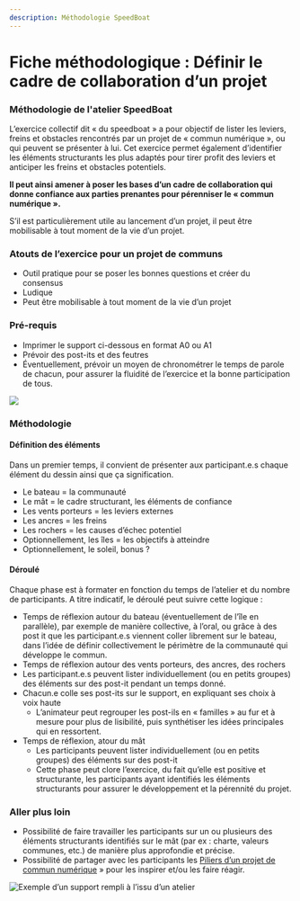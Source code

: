 ```yaml
---
description: Méthodologie SpeedBoat
---
```


# Fiche méthodologique : Définir le cadre de collaboration d’un projet

### Méthodologie de l'atelier SpeedBoat

L’exercice collectif dit « du speedboat » a pour objectif de lister les leviers, freins et obstacles rencontrés par un projet de « commun numérique », ou qui peuvent se présenter à lui. Cet exercice permet également d’identifier les éléments structurants les plus adaptés pour tirer profit des leviers et anticiper les freins et obstacles potentiels.

**Il peut ainsi amener à poser les bases d’un cadre de collaboration qui donne confiance aux parties prenantes pour pérenniser le « commun numérique ».**

S’il est particulièrement utile au lancement d’un projet, il peut être mobilisable à tout moment de la vie d’un projet.

### Atouts de l’exercice pour un projet de communs

* Outil pratique pour se poser les bonnes questions et créer du consensus
* Ludique 
* Peut être mobilisable à tout moment de la vie d’un projet

### Pré-requis

* Imprimer le support ci-dessous en format A0 ou A1 
* Prévoir des post-its et des feutres
* Éventuellement, prévoir un moyen de chronométrer le temps de parole de chacun, pour assurer la fluidité de l’exercice et la bonne participation de tous.

![](../../.gitbook/assets/image1-speedboat.jpg)

### Méthodologie

#### Définition des éléments

Dans un premier temps, il convient de présenter aux participant.e.s chaque élément du dessin ainsi que ça signification.

* Le bateau = la communauté 
* Le mât = le cadre structurant, les éléments de confiance 
* Les vents porteurs = les leviers externes
* Les ancres = les freins
* Les rochers = les causes d’échec potentiel
* Optionnellement, les îles = les objectifs à atteindre
* Optionnellement, le soleil, bonus ?

#### Déroulé

Chaque phase est à formater en fonction du temps de l’atelier et du nombre de participants. A titre indicatif, le déroulé peut suivre cette logique :

* Temps de réflexion autour du bateau \(éventuellement de l’île en parallèle\), par exemple de manière collective, à l’oral, ou grâce à des post it que les participant.e.s viennent coller librement sur le bateau, dans l’idée de définir collectivement le périmètre de la communauté qui développe le commun.
* Temps de réflexion autour des vents porteurs, des ancres, des rochers
* Les participant.e.s peuvent lister individuellement \(ou en petits groupes\) des éléments sur des post-it pendant un temps donné.
* Chacun.e colle ses post-its sur le support, en expliquant ses choix à voix haute
  * L’animateur peut regrouper les post-ils en « familles » au fur et à mesure pour plus de lisibilité, puis synthétiser les idées principales qui en ressortent.
* Temps de réflexion, atour du mât
  * Les participants peuvent lister individuellement \(ou en petits groupes\) des éléments sur des post-it
  * Cette phase peut clore l’exercice, du fait qu’elle est positive et structurante, les participants ayant identifiés les éléments structurants pour assurer le développement et la pérennité du projet.

### Aller plus loin 

* Possibilité de faire travailler les participants sur un ou plusieurs des éléments structurants identifiés sur le mât \(par ex : charte, valeurs communes, etc.\) de manière plus approfondie et précise.
* Possibilité de partager avec les participants les [Piliers d’un projet de commun numérique]() »  pour les inspirer et/ou les faire réagir.

![Exemple d&#x2019;un support rempli &#xE0; l&#x2019;issu d&#x2019;un atelier](../../.gitbook/assets/speedboat2.png)



